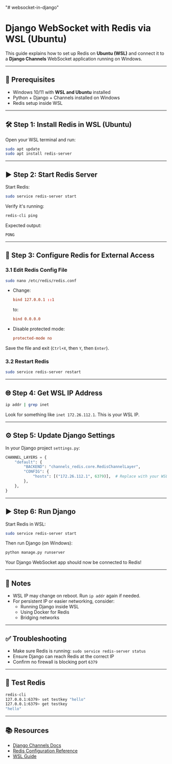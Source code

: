 "# websocket-in-django" 

# Django WebSocket with Redis via WSL (Ubuntu)

This guide explains how to set up Redis on **Ubuntu (WSL)** and connect it to a **Django Channels** WebSocket application running on Windows.

---

## 🧱 Prerequisites

- Windows 10/11 with **WSL and Ubuntu** installed
- Python + Django + Channels installed on Windows
- Redis setup inside WSL

---

## 🛠️ Step 1: Install Redis in WSL (Ubuntu)

Open your WSL terminal and run:

```bash
sudo apt update
sudo apt install redis-server
```

---

## ▶️ Step 2: Start Redis Server

Start Redis:

```bash
sudo service redis-server start
```

Verify it's running:

```bash
redis-cli ping
```

Expected output:

```
PONG
```

---

## 🔧 Step 3: Configure Redis for External Access

### 3.1 Edit Redis Config File

```bash
sudo nano /etc/redis/redis.conf
```

- Change:
  ```conf
  bind 127.0.0.1 ::1
  ```
  to:
  ```conf
  bind 0.0.0.0
  ```

- Disable protected mode:
  ```conf
  protected-mode no
  ```

Save the file and exit (`Ctrl+X`, then `Y`, then `Enter`).

### 3.2 Restart Redis

```bash
sudo service redis-server restart
```

---

## 🌐 Step 4: Get WSL IP Address

```bash
ip addr | grep inet
```

Look for something like `inet 172.26.112.1`. This is your WSL IP.

---

## ⚙️ Step 5: Update Django Settings

In your Django project `settings.py`:

```python
CHANNEL_LAYERS = {
    "default": {
        "BACKEND": "channels_redis.core.RedisChannelLayer",
        "CONFIG": {
            "hosts": [("172.26.112.1", 6379)],  # Replace with your WSL IP
        },
    },
}
```

---

## ▶️ Step 6: Run Django

Start Redis in WSL:

```bash
sudo service redis-server start
```

Then run Django (on Windows):

```bash
python manage.py runserver
```

Your Django WebSocket app should now be connected to Redis!

---

## 📝 Notes

- WSL IP may change on reboot. Run `ip addr` again if needed.
- For persistent IP or easier networking, consider:
  - Running Django inside WSL
  - Using Docker for Redis
  - Bridging networks

---

## ✅ Troubleshooting

- Make sure Redis is running: `sudo service redis-server status`
- Ensure Django can reach Redis at the correct IP
- Confirm no firewall is blocking port `6379`

---

## 🧪 Test Redis

```bash
redis-cli
127.0.0.1:6379> set testkey "hello"
127.0.0.1:6379> get testkey
"hello"
```

---

## 📚 Resources

- [Django Channels Docs](https://channels.readthedocs.io/)
- [Redis Configuration Reference](https://redis.io/docs/latest/operate/configuration/)
- [WSL Guide](https://learn.microsoft.com/en-us/windows/wsl/)